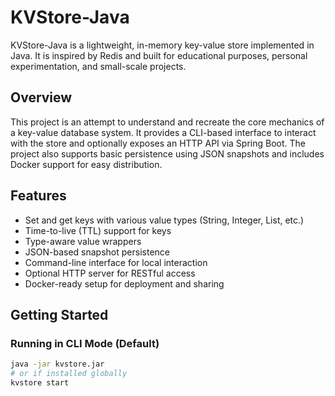 # KVStore-Java

KVStore-Java is a lightweight, in-memory key-value store implemented in Java. It is inspired by Redis and built for educational purposes, personal experimentation, and small-scale projects.

## Overview

This project is an attempt to understand and recreate the core mechanics of a key-value database system. It provides a CLI-based interface to interact with the store and optionally exposes an HTTP API via Spring Boot. The project also supports basic persistence using JSON snapshots and includes Docker support for easy distribution.

## Features

- Set and get keys with various value types (String, Integer, List, etc.)
- Time-to-live (TTL) support for keys
- Type-aware value wrappers
- JSON-based snapshot persistence
- Command-line interface for local interaction
- Optional HTTP server for RESTful access
- Docker-ready setup for deployment and sharing

## Getting Started

### Running in CLI Mode (Default)

```bash
java -jar kvstore.jar
# or if installed globally
kvstore start
